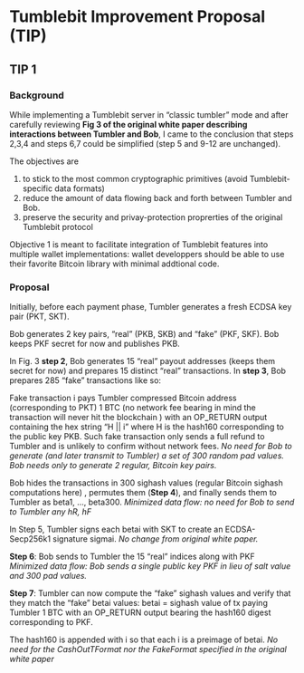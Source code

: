 # Tumblebit Improvement Proposal (TIP)


## TIP 1


### Background


While implementing a Tumblebit server in “classic tumbler” mode and after carefully reviewing **Fig 3 of the original white paper describing interactions between Tumbler and Bob**, I came to the conclusion that steps 2,3,4 and steps 6,7 could be simplified (step 5 and 9-12 are unchanged).

The objectives are 
1. to stick to the most common cryptographic primitives (avoid Tumblebit-specific data formats) 
2. reduce the amount of data flowing back and forth between Tumbler and Bob.
3. preserve the security and privay-protection proprerties of the original Tumblebit protocol

Objective 1 is meant to facilitate integration of Tumblebit features into multiple wallet implementations: 
wallet developpers should be able to use their favorite Bitcoin library with minimal addtional code.

### Proposal


Initially, before each payment phase, Tumbler generates a fresh ECDSA key pair (PKT, SKT).

Bob generates 2 key pairs, “real” (PKB, SKB) and “fake” (PKF, SKF). Bob keeps PKF secret for now and publishes PKB.

In Fig. 3 **step 2**, Bob generates 15 “real” payout addresses (keeps them secret for now) and prepares 15 distinct “real” transactions.
In **step 3**, Bob prepares 285  “fake” transactions like so:

Fake transaction i pays Tumbler  compressed Bitcoin address (corresponding to PKT) 1 BTC (no network fee bearing in mind the transaction will never hit the blockchain ) with an OP_RETURN output containing the hex string “H || i” where H is the hash160 corresponding to the public key PKB.
Such fake transaction only sends a full refund to Tumbler and is unlikely to confirm without network fees.
_No need for Bob to generate (and later transmit to Tumbler) a set of 300 random pad values. Bob needs only to generate 2 regular, Bitcoin key pairs._

Bob hides the transactions in 300 sighash values (regular Bitcoin sighash computations here) , permutes them (**Step 4**), and finally sends them to Tumbler as beta1, ..., beta300.
_Minimized data flow: no need for Bob to send to Tumbler any hR, hF_ 

In Step 5, Tumbler signs each betai with SKT to create an ECDSA-Secp256k1 signature sigmai. 
_No change from original white paper._

**Step 6**: Bob sends to Tumbler the 15 “real” indices along with PKF
_Minimized data flow: Bob sends  a single public key PKF in lieu of salt value and 300 pad values._

**Step 7**: Tumbler can now compute the “fake” sighash values and verify that they match the “fake” betai values:
betai = sighash value of tx paying Tumbler 1 BTC with an OP_RETURN output bearing the hash160 digest corresponding to PKF. 

The hash160 is appended with i so that each i is a preimage of betai.
_No need for the CashOutTFormat nor the FakeFormat specified in the original white paper_

